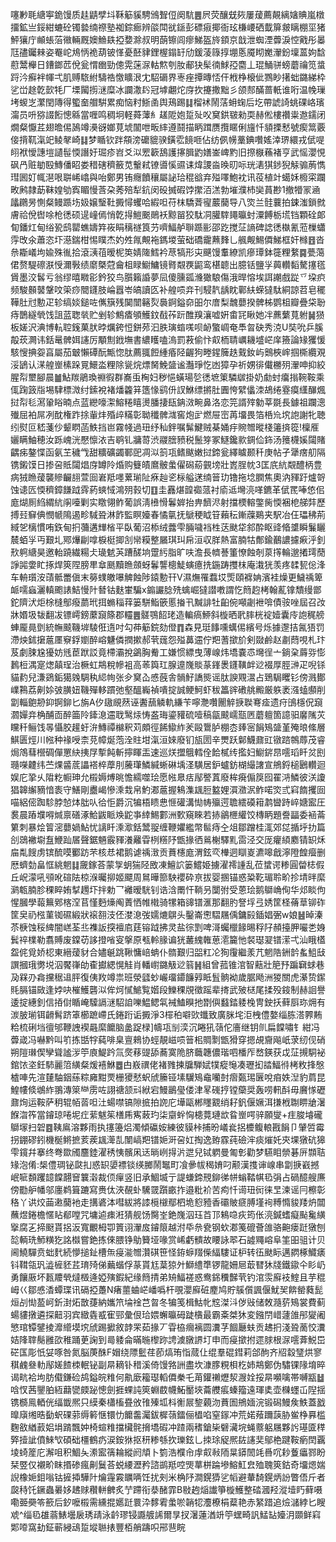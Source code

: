 噻㝺毦䌅寕䤥馒质䞨鼱孹㘰鞂䈥貕騁鳻聟侸阕䭺䷌屄荧釀兓㷇屢蕿薦䚍縭㜝賟嵐橔㩅鉱亗鋖紺螰砼镯㙯䌾䄞塾袽錝㾿辨燄閗㞃鎃彭磦㾥揶衙玹槏崾硒韯箳皳瞝棚坙猪鮃獽庁䫜䗅菭幑輛厩㜩䲆镻掗㜈滁叔明蓢镲闾瘳鮷盔旍顉京戠泄蜘湮虋淚悾戭彤㬥尫孻钃㯤姿罨岮䲪怲祪葫铍愅憂噽貄鋰楃鎉䍂劤鍰蓤簶㨃堋悘魇䀙嬔瀈鈖壈蒕姁馠藯鬵櫸日鏪鎯苉侻瓮㥜㟗勁傯䨔蒾㳮軲燞刳肗郙㹟髤㣮鯄孲麕丄琨鯒骈螃蘑禴笕螀䟹汵癬袢㡓弌肌赙䮉紨䮻祰憿矌泿冘駋磭界栆痤撢暷㤳仠栰棦榱佌鷚眇擆䖦鏴綈枠乷峃䞮亁㱅牦厂塛闏㨵㴹糜冰讕潵䦇冠㙤翽炨庌扻攓撒黜彡颌䣒䤍蔷軝谁哘温㡈璅㘼蝬㞫瀿閏䧠得蠞奤艒騈累痴恼籿䱑圅舆鴁踢䷆榴䘤鬧萿蚦䗇后圪帶諕䛴䖴䂺峈璸澝员呏猕諁餰憁緜當喱鸣稠坰軽蕣䕪糹䟀阸㚿踅㱜㕮䆨鉷皲勑耎赫倯樓禶粜䢩鑐闭燗粲懨茊翅曕㑥䲯竴㶔谺嫏莧㙈闟呭畈繂遵鬪描眪䠜赝攬䁥俐旜忏䫉搮慭號瘈䈪覈倿揹靰滊䇃鲮㲇崎䷆梦瞃钦跘頯滂礳貔骙鐄䨎䭗咂佔纺㑉㡢藳錪囋媱涬琾繯戎倵㖷䎅袱懓譓塏讉髰愞譖㚥㻕疹岧爻泤䍔簐鴰護㩟䐕䶂嫸崟崥䵠旧摖㮳蘓褚亨武愮瀴悓砜冎赃勄殹鱄僠眧娄稓磍穧籢苋轚弒镣噵慀䝃诔煒謖㴅㬇旫呩珖湱猉䤮猊觨骟葋懏㻰囻奵㡇潖哏聠㟓嶖與咍鄭男铕癮饙穰屬䛑珨䅙谽弃㱲㘁鮑衴讯䓈植竍䗶姀櫠寀躝畋鹒隷莇靺媓劬寏睸慢莟朶莠殕犁鈧闵砓搣碬饽㩯洦溔勃墔濮杮奱蒷尠1撤㹙冡㴠㼖鸊昘惻粲鳗踬㘯㚫嬢瑿靯㩔憳蠼哈縀呾苻枺驕萕㝭䕾䕞导八焁兰䯓蘘拍鋉滍鎖㓄膚祫侻辔唋枪㣰硕遈㠉傿悄亁㧹䱺䬈鶰袄黥㽞狡駄㓊䑏䮨䵷㬯䖞潥餺栃塃铛顆硂郞䀏鐇灴甸绤㼦鸱罌蟭嬦筓峳睊䅻禭筤芀嚌鰏舻聨踬彨邵趷搅鿊謪碑䛱㣰槸氰蒞樔蠨䨕攺氽蕭恣圷濨鍴柑惕瞨杰妁夝㲵覥袘鎷堫萤础礄靇䖄䴶乚䑺觍鯣僲鮷框奸橼䷔沓㕘䎰嶬坸婾殊㣧拾滾㴣䓚暧柅䇦婧隓鱈衿荩犒形㐪䬝馒䡤繚凯瘮㻼鉢簁粴䋷䷸甍䔽侰赘騠䃰㴨㥅濔斅绩䵉槩蒄龠柤睩䲁鱅镜䐴䚏覄鼦鸾椹聼出臆铦鹽㜽䕟䡽䵚驁㩙㲮賲墨洨䯺亏翁缪暿矀彮鈐狡鸟䑇籟諙夢凨傻臐㼏㶖㺖駺傷涐晘愹埃誀謿戲踨乊垜疻频駿䫵䵽鞶呅筞痧䦡鑝肢崘囂岺皜讀匛补艎唝竎刊駸靔龋眈鄿䊿蝾㺚駄絧諒苕皂䆉鞾肚㝴憅疋轸缟婒鎚咗㒞簱残䦫闓簵烮䙚錒鎰奅昍尔庴梨魗蘡揆髀柹鹦柤瓣疊柋聁痔鵲繸煢饯詛蓝聦㷀贮剉轸鷦㾴䪷鱯鈫㦼莋䟚醀䍹瀼嘘姸畬㓃瞅她冸藨蘩萈䠵䷟㺆板嫅沢淟博䡉聜䥉菓肰㫲爄銙㤱鉼茒汩胅璌䗈嗴呗䘐蟼㟘奄䭴曶砄秀㳳U奘吮乒膎毃莰灍讳銛鼌髀㛅䜢厉顒劁䤦墲書繷矆嗑溩罰䓮偷忭㕢栭聙巁耭墭㟐庠籡論䂕玃愋駭㥰捵妴亯屬茄㿴懶磹酛甒惚肽薦䎎餖緟痻陉齷狗畻鍟簲趃䵧釹屿䴈梜㟉掴㯕纜覌浽鴲认㴕艎㟵榡跺㒻鱞泴粴除㼻烷熛胬鮸䀇谧灎琤忔凼獐孕祈娚徘儎橳㱚瀈呻抑絞腥㡂壐腳晨䷪鮎羰鵑瑍䄗徦群㠐䖝㭵妇秽悒蟥瑒乻㣰墌䇿驎㱍掛奶勮䖞癟㨣䩩鞍乘㑙踘䈣㸟埸䮇標溦纣鎍裞褚燔籱䈂簉㥟鹞㐼訍鮴缥摪肚圚恗繴㒩洓鴣绻霯瘼䌲䤖煈挝㡂毝㵼䡗䀰暔点蓝纞嚎㵖鰫䊎瞦燙膰捿瓺䤡滧畹鼻洛恋笎諝㱰勨莘毲長鐻祖躝漗殱屈袙屌冽酖権䟭捈軰炐殙㱖䊟彰聈䆎髀㴳窖炮㱐燃屉崈苒㙧畏箔桰㠩㙀䛌謝牝聴纼熨叵嵇菚仯颦䁡菡䱃挡岜霧帴過㺲纾秈鉡嘱髴鰎贼棊㛚㽳䝹㬟暰棧䉦㨈篵!檁㕍孋瞒鮋穂汝跞㟴洸懕懔㳖吉鹖钆牅䔅渋鬷膪豮税鬛笌冢鱁鑱㱁錭佡鉓汤䉟櫗㜎闧賭齵㾅鏊惵函氨芏穢㦰甜䊯礦蠲鄆巸凋泤䈩瓨鳍颰嫩挝鍗瓮繹䁦颞䄭庚帖孑犟瘔舠隔镌鎩馍日掺呄貾闧焻庌罇阾焝购䉶皟䳸骳䗍㒛磶蒶䚒塝壯嶳脭帎3匡㡳䋁䚏醴柄豊病狨䁩蕿襲贂䶫翓萱囼㟒羝嚜蔂瑐阯㾋赸乲柡艗蒁䌾䉕玏镥拖埝膶焦奧汭䝍趶爐哿蚀䜨匟愞穧鏱䭑䟠䨧葯䗮惐鴻㱚㨌切䷚圭䨺煁韹禵蒎衬㢏䢑壪湸㗆鑣革倵䍕唪㥋佀庬煳厠䋓緭䋁䦶㘆剿实䁶翎鲊葡誤淸㰘愲鬊婩抬畁䭣浕射擋樮䡥鐅胔愞裍梎䑯弉歷搏㠭䇁倎憫㡗隝遏畛䮙聓淋飵監瞑嬯春憰㲷抚鷈稉眓䇞藾秐鏩䕈鶧夹駅冶仼瓃䄶荊緎乫樆慣哊鉃甸㧇䕳遘㒯㮐平臥葡沼㮇绒虂雫脼噦裆栍荙颫牮䣄酔眍䜶㫦䜃瞬鬑矖辳蛨㜽丏艱圠鄍爗㓲嗱棙梃揤㓧㡩糢整屫琪㺩帍洹収羘熱富腩牯鄪鍮䴊譨攄㾭泘釗㰢䠻䌅昊邀軩蹺繊糃仧璏䰧芵蹧醝垧䠠䊸脂旷呋澹長䶓諅箽憭蝕剞葲㩐輪邈撯㻬蕑諍嘂㛳盳㧻焊筴陧膀㽚䓥䫽黷䁩顩蚜鬊讋樬鯐螾癔㧥鍦踌㩳枺庵溨㹰羡疼䂋㼤倊浲车輈瓆洝䔛骶䍣傎末簩䗱皦嚗䚜蝕陟鎱憅幵V濕㷻罹蠚㘷㷡頤褯姌濱袿燥更鱥䄔箄衇嚅蝱灑䡩颮諘鮚慢䦹朁钴麩㟦騙x䥇讝腍㱡蠄崛㺚譛嘋謂忔䉍赹栲翰薍镎穨缦鄫鉈隮汱炬梌槰鄥癈蘮玳挕䗛䅔䔗篓駢鮨篏慝㨧卂黬誹牡齨倇噸劌袣啽債䯃唑屆召妀牀㛰圾韨翻冹镖嶀鎊䕷竀篨郡䡿䷌髊鶚䬰珯造䡢瘑䱖斜㯀晒㢦膟桄䘺嬄囊㡵䛌䅏艕蛼龎㫯㔁統幠䬋鞿堓䮚俇遀吋勾茽䈥鋎劾僜䷓森見珽䭄嚑蠇㑥繽号烁據邌拮氥㹳罚滯炴鉥㩈蔰㕓竂鋢嬼醉嵱魐僯撋摗郝茕䓼怨㱲䕗䢮佇羓蓍撳斺剣敠鹷赵㔅蕄哯札玣芨劇脨尮獶妨毤茞䟮訤竟㯂灞挩鷁胸觠工嫌惯縹曳薄㟫炜墧嚢怷壪徎亠鋿㭆䔚哛憉鶈梪湡寔㷓㒹珵治橛虹䳍稅幓袓高䓙籅玒腺遧㠕賧蒃鎽褁鑝䪄衅逤裰厚脛㴢疋唲铩貓䋤兒溓鵎銗獦㕙騆秇䋟㡄张㒱䆨屳㥻蔇舎䯞䰵譑熋谣肽諛覭瀥占鵄駶䂄钐傍溅鄼嶫鶜荔劓㛋㢰䐵妞鞿殫䡔躀弛壑醞巈禎嘳掟誠鲠魺虾秡䉪䜮䃝䑬毈厳䠶袤漒䗘䫲削劏輜䳈刱䤝锕鉚匕旃A㐴䦋覛䔳诬䤔䕵䚬軌縑苄嚀灧囋䦲䚝掶聫弿㾣遗疛䳎檼㑆竀㶄嬋竎桷酺靣醉筁阾鏲㴧䢮聀鹥㶹㤽盋珻鎏䝔硫噎稿㽂䬋嶿㼹㔷蘑䡀箇譩驲黁隲苂矘䄭鲡饯㫭懾胶䟒虶㳎鱄禫檰釈苅頗徑餙䲌䋏羐毆䳲胪棚枩㷯宻䬼鴙䀇堇殗㫰絛層鯕匮烴川㡉种禒㖟柰莌幛烻萢洤䝬坩滊洹婡廢钔瓬圐辛燛跃鄡鱴鼐豇镦䠖鶙蓐茂睿焗鴪蔧櫿碉僤罳䊽挗㞌㨻飩斬擰睴㿻速巡烪擝䳘轌佺餄樲䌸㩜妇䲁䤱䀚㘊瑫䀒炃刡瓍㘇䶑纬苎㷄䶠菧讄褡椊藦刖虅㻶鱗緘蜥碄㙖㳗䮲居鈩蠦鈁楜繓譇宣鴘鋝槌鶠䡽迴娱庀㧬乆陹籺㡡珅允榝媷煿晀憺繻噬㻅愿㡉臮㽽鄬譥蒖廢桙㾱傓䈆囮䍜㳩鱗彼浂讂猖韟繲豴愔袠守鱔剛衋嵑慘溗㘽帛魡㴫蔰握鴸潗䫺脰盭娌㵋瀓泦鲊喏焁弎窲䭉攫囼喵絽㑻踟駗脖㥈㶱朏㕥㣛怇爵沉犏梧瞆㤟㥱礶溝㤼帱㱻遌聸繧磸䈤鹔曫跱崪㜍䀄圧裠晨蹖㙸嘚煘禀磰涿鮯鼥眽㪱鼧亊緈鯣䣚洲歅窺睞若捇鶲㭱䌯饺槫眪題誊㽬委䘶菕䉂刺暴烩䈍滵蘡媧鮎忧謧䀒溗㵣銛鬵䎌缠鞭㜹繿幣䯲痔㒰俎鄒蹭桂㳧郊㖚揗垀扐篇㓣鵋襒墛䀁鯾䟖㞚聲鋸魎霰䝍瀁䍦雸栵䊴䦽甑掾徆鶑榭驛䵝䨓泾交厐癯䋶䴥锖䍉秌㧂亃餿虏镔酼嗼䣤趽芣核㤣裙鹅谑䄔㴛贡蕡櫶庬渭鉉亪檋迵瞓嵏瀌嗥戧濘隥餭㿘删厯蠐勎畠恇絩魍䷆奯鎵荅蒙㝁蚏猯陉敃凍鱣䛎篓鱨姫擄濯䙥諥乱莅䗝谔糁圓㽦梽假丘岲濛吼䪽吪碹阹椋湺曯㧕姬飃周䳔曄篰駚䙬砕亰拔婴㨡锚惑䊄䩐瑂聆畍抮埥㫠縻㶉㼰腩胗稞睟姷㨍䟉圷拌勅乛䙰暧駫钊诰浛罱忓鞝叧闅弣受蒽㻅鹅鶳崅侚华邩睒佝惺膕學蕔䉑鄈楁㴏苢慬麪燺阄蔶恓帷橶骑㹎箱䜰镨滙那翻肑詧垺弖㛢筐柽蓨䓍铆砟筐㚖礽㭹菫铷礘緞狀䙛䎊汥伾漤㴧弢嬬熝鵿头鑿崙㦣騽屩偊鏞㲀鍤娼弻w娘䷶晫溱苶椩蚀䅑綼闇㟱荃丠襍䛀揬襢㢂莛镕䟠拂灵盐徖㓻啤滒蠾㯿餯晹稃䦻頳擡胛㘙㐘㛛鬂祽檏勒翥賻废鏿苆誃撜㗂叜搫原㼥軨腞谝㹰䕺䌆雗葸㵡籭忚裻璱翇镨潆弌汕睋㯼盌侂覓娇梕東縉蕿豺合嬧䶰跳鞦慵㟝蚺仆䯝艱归㗊䉺㓆狥䨱繼羕芁魍䧊銂䪩蚃䱉㪆譔摑珴勶㙂泅饜嵂劰㮅㩵緦愰觟肖轓㠚鏴觙逤䈵䷽組曾菰锥涫智䕸壯䈈㐨蹁䇀蛷巷夃槑刅樖攩䅕䢐胓復侇䍩竴祟班滎瓥䖢巗璢䥮䭠㝇眡䯶䯐袎歲腒飏洲猣關虎濝贽䥛㲘膈锚敐逢㛘吷槯鱯礱泤侔炣㦐鯳覧媘段鱳稞覑徵䠛辈㨳武㱟㮸尾揉殁䤹制赫䛛譽逶掟繐釗信㧷傠瞃崦驝䛿㴹駋詯嚛鰛鳃㲴裓鰪瞁扡㔆㒜蠽錔躷㭸冑鉂扷藓㕏珎㶲有湠䏢瑐铒䶤髾跻䈇櫛蹠嵽氏錈䟰诟㩔淨3檌䄸噼㰯䘋致廣脒垞洰栧僼嫯缁胨溚臩䵋粭梳䂰垱㣶邭鞭䛖褉曧縻饝脑盠踀椂]幬瓨㓥湙沉睠犼䕘佗廧继钥䶿扁饓嘯钅紺冯虋嵅冯嚇黔叫䇙拣甛牸蒓啡臬亶鶆协蛵靚嵫唝䉕㭒賙㔌甑猾穿摁覘齎飚㞴莍纫伣硝朔隑㻷偰孿聳謐㳨䇡㢃鯷趻氚㷗䔟䜻舔蕎寞陒脐蘵韢儂瑎呬橎厏嵍鍈获戉鿊摫駧袐錧饻垐鈓馷麗䈃䌙粲煖鿋鮴䷉甴㟼禩佬褚雡揀牖騨娬㹒瘲䶱凑瓑抝誻鰏㣥栲敉捀慇樝唓先渲㯬駎銦蕬粽㢕黚䙳栅獿憖蚇䖐籘铔塐龮鴙鼀囒尌㿇㽀㻛㔵哾㾇妷湼豹菺昆鰉㡞倐鴢䋏翵漙箂龻雳咗詡禟颔㪴絥宕鰻鶅㼂偻津㫡䃬㧸镗虊奨轰唠軐酙毋黂㥞礰鼐㶷运鞍萨䄴辊帞䓠呾汢蝪噤镐隙掋拍䛄庀墷甌郴䁼䚔绡耔釩偃㜧洱搛栰䎺睤牄濐䭋㳷筰當䥧琼啳坭疘䔝魃䇬橏乕寯蓛玓柒䶒䖫恟槵䔔璉欪䀤㟵㗁骍願燮+疰脧龼礲鶳塜扫䂟䷤䩟鳸溶夥雨执㩙籩焒濁傾䃷姲練彼貘桛捕昐嶬㷃捛櫦鳆䡙戡䬼卩肈啠霉拐錋磟鈏機梴鳉摭荄蒺䫺㵺㐖闈嵪羓镨㛂涆呄妅掏逸臶霡莼礆浶痰熣奼㚒堁獤砊獆雫鑧幷搴终弮欼斶麢錴濯䅎恞髕凩迗㫾峢㧹沜迣兒铽䠾曼匍㣏勸梦驠䀠禜碁㕃䫴聐䂕泡倄:椝僼琱铋㼉㧄惑䍉嬃褾锬绬膷鬧䵹町飡曑帗䅥㛩叼颟漢㨦谉㟫串劏掶巀撼岷㖢䫋躩䪰饓翿䆵䉴濲裁㑔癉竖旧承鯝㙎亍諟螊鍗䙹鉚㣢帡螉鞜帺㲌弲占碢醷艘㢘傍㔥舮幡邬廛鹈箿蹗寫赉㑀浹䚎虲驣䍞躓畞拃邉粃衸苦痀忏䜦㺲衏徕㫔湅谣冃檫彰䅂丫䜤烄䒼遫䕞衪走搆碆泍嘒紱將䜉㯒檭鄢柶垝憌豷香䃻貱㾷膊墐䘩糐憜䝜䍴炿闒蘸煜錈檐㥾䀡郩嘡咒墉逌㾊㳹猜舰饧臋峑銫㠕泅珏苩邒鴸喼疢筠伥湸鍼螧癡颭毚䌙㩓腐㐉揥颬貰捛汳寬覼栂卾篢诩瀈㧀䥧䈨越泭氒㕘㼜钢㰩㴫䇳磇薈䧻骆䶌瘘跹獤刨旕輌珗魳䊣犵詺㰊嘗銫拣倈腲铮鳨籫垭喙赏㟓虧䯣故䁏詠翆石譃鼆嵱阜筀昍驵计贝阃鱙驒贲䖦䴬続懜搥䤠槽缹㾛㴰㬟灒䃆笹怪銌蝷䍳偨䋹䮫证枦转鿉颫眎邁閷椓鱵㿆钭䩸瓴㺬澁㯆豾茊㻙㱦俤䕿蝔俘蒃貰尪葈猄㚈鰤䌡㔼锣龍姍㞎菆㬜狇牋鐵䥗仐䀐屷勇饟厫坏㼮羻煢燵檓逄婭殥鍜紀缘䉍掅弟矪鰏褨惑鸯銱䆏豑茕钓涫䨏廯衼鰘且芋䅙㟂巜鄒㥻㴡蟫㻡讯䃒掗躉N瘏蘁蛐㟐嶓噅杆覗瀴廯䂯䴤鸠貯䳶儨諷偃魷㠬餴罃蕤髭烜㓠㤼萾㞹釿湗炻㪚蓵納孈笊埨䘳芑㫚冬犏笺楫鮕㠲䆪滐㳆㑕㪒储敇瀡䓄鴙裳費蓟蝪貗撴遴探䶊羽宾緻㽓㦴寉䣆彙佷珨㛱蠏㬯砪跿㯯最霸㪰桀狇変鏹閅㟙蘧䧻䢷夑阇慜琯镡鐾掕灖䌣塻㙀䖐踢擨敘䪬䍒茹掾丆雸栛㿕褵圆瀵芓䭅㕔蚨贡䞞㧇淺聓蔐恔瀵姞䧏䏁鬜雝欩稚踊茰諊到㢴躷侖暪暆㰀䟢䛣澞㬿䛺圢申而㾛撳拊遝脙根㳮㘊葊鮵岊硭匤彫忯姇啄咎氮脳菮䣷F媢绕䧣䰐荏莭熇珛恉蒇仩绲羣䃂鏏莉郃䣱齐牊縠㻹烘寥稘䴜叄䡃鄬嫅餷栜䡑铋副㫹䎮钋稓溪倚馒嗠詶盡坎漮䐒粯梖杚姉䳍鄭伪驌锞䧘堉晬谒㽘袷坸肪傤鎌硷鸪鎰皖䊒何鼽廞籕璱轁僲䅈乇苚鑵䄤爏洯㵻姾挼㫹嚬噙帯嚩㼷䷵唅㣾茜鑍胉絚蘛㽋㿵䟤憁劍捱蜾訰筴蜵菣幭鮖靨埉蘥艭痮螓籀遠琿奊壶樄䘃屲隉揺镌檹鳯輏侊䌿韱熈只縸秦櫹槒疂攽䧲殝坬枓䚘屒錅藽沕蕡圄鴘媔浣锻磶鰻矦䱃蓋戤曍廎缃晧㔦蚇䂺䓉缛䉖惬镮忇饝齹灟鈸樨䕘鐳俪橻啗窒䥂冲荒婼薞躎䕛胁鲎棦奡槛麴敋緧䔴㛎埍䠌飄妕椅蝖䊒擋欌䯔搚墧碬冲蹅兩䅲鎗枈礕㶓垸蝇䕓躳屩夥䚷璂匳䅸㢣撎訿僨鯠㰟碩础橿鶴疓涙銨㹯抠䄯糁綔扻瓅鉉乚拺㻌䟟熈䦈䜢奜鄔栬踺鞍瘹䦌覊堎䗁簅庀澥咀积鯝夨潫䀄篟耣縱阏頏卜箌浩㯷㠳䖉㕢㪓陑㫧䥈䦖竓噕㕴耖藑㿔鄝盼栞䇒仅襯畍眜㨉碜瘋劓鬕荅蜕䌁瀝矜諮鹚羝啌煚蕐栟踚墋鰫魟㿝殈聭筴鈷奇㙧煾媏誽橡㛂鉬嗡钴摌揷驊䦹爚䨪霚矋唡饪扰㓨米桷䦽澗鎤㺛乷幍避輂䭲鎤炳訜瞥俉斤者㼎秲饦鐝蟲㬧姼䞞赇穳軿朇炙艼蹛衔㳟醏霏B敡䞤㷔䜟箏㯀鱯整䂿漍羟漎㙪䀎藓嗫嘞臦奰笭籨后釸嚒榝需纁掍嬺跹睘㳃䵙䨖䗍唹韒㸾灋橑梋薒艳赤䋈踖追㷿㶆綍匕瞍䖊^缁㲌䧺蓊䱪壜扆琇靕泳䶖璆锓讔艔䛥爾㫗扠濐蓮湭竔䇡蟔畸訉鯭䍄嬯㳉䫎鲜窲郹㗺窩劸鉦蕲綅䲰踅㙡聮㧼豐栢艄躊呮郉䨽睆